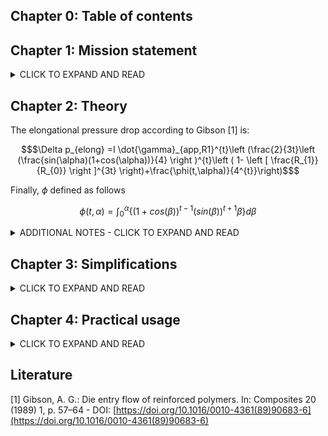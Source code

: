 ## Chapter 0: Table of contents

## Chapter 1: Mission statement

<details>
<summary>CLICK TO EXPAND AND READ</summary>
This repository is supposed to hold information

1. on the relations between elongational/extensional viscosity AND flow rate AND elongational/extensional pressure drop
2. on the formulae developed by Gibson in the late eighties to depict these relations
3. on our newer formula that gives up some accuracy to have better 

and also materials for other researchers to reproduce our findings and improve on them.

</details>

## Chapter 2: Theory

The elongational pressure drop according to Gibson [1] is: 
```math
$\Delta p_{elong} =I \dot{\gamma}_{app,R1}^{t}\left (\frac{2}{3t}\left (\frac{sin(\alpha)(1+cos(\alpha))}{4} \right )^{t}\left ( 1- \left [ \frac{R_{1}}{R_{0}} \right ]^{3t} \right)+\frac{\phi(t,\alpha)}{4^{t}}\right)$
```
Finally, $\phi$ defined as follows 

```math
\phi(t,\alpha) = \int_{0}^{\alpha}\left \{(1+cos(\beta))^{t-1} (sin(\beta))^{t+1} \beta  \right \}  d\beta
```
<details>
<summary>ADDITIONAL NOTES - CLICK TO EXPAND AND READ</summary>
With I and t defining the elongational viscosity

$\eta_{elong} =I \dot{\epsilon}^{t-1}$

R1, R0 and alpha define the geometry of the capilliaries
- R0 is the bigger radius
- R1 is the smaller radius
- alpha is the conical half-angle (90 degrees for 'butted' capillaries , 59 degrees for holes drilled with DIN 1897 drill bits)
- 
</details>

## Chapter 3: Simplifications

<details>
<summary>CLICK TO EXPAND AND READ</summary>
As seen above, $\phi$ only depends on alpha. Hence it is easy to tabulate it as an function of alpha. 
TBD
</details>


## Chapter 4: Practical usage

<details>
<summary>CLICK TO EXPAND AND READ</summary>

TBD
</details>

## Literature
[1]  Gibson, A. G.: Die entry flow of reinforced polymers. In: Composites 20 (1989) 1, p. 57–64 - DOI: [https://doi.org/10.1016/0010-4361(89)90683-6](https://doi.org/10.1016/0010-4361(89)90683-6)


